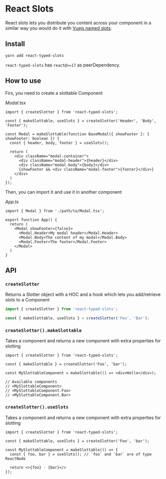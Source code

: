 # React Slots

React slots lets you distribute you content across your component in a similar way you would do it with [Vuejs named slots](https://vuejs.org/guide/components/slots.html#named-slots).

## Install

```shell
yarn add react-typed-slots
```

`react-typed-slots` has `react@>=17` as peerDependency.

## How to use

Firs, you need to create a slottable Component

_Modal.tsx_
```tsx
import { createSlotter } from 'react-typed-slots';

const { makeSlottable, useSlots } = createSlotter('Header', 'Body', 'Footer');

const Modal = makeSlottable(function BaseModal({ showFooter }: { showFooter: boolean }) {
  const { header, body, footer } = useSlots();

  return (
    <div className="modal-container">
      <div className="modal-header">{header}</div>
      <div className="modal-body">{body}</div>
      {showFooter && <div className="modal-footer">{footer}</div>}
    </div>
  )
});
```

Then, you can import it and use it in another component

_App.ts_
```tsx
import { Modal } from './path/to/Modal.tsx';

export function App() {
  return (
    <Modal showFooter={false}>
      <Modal.Header>My modal header</Modal.Header>
      <Modal.Body>The content of my modal</Modal.Body>
      <Modal.Footer>The footer</Modal.Footer>
    </Modal>
  )
}
```

## API

### `createSlotter`

Returns a Slotter object with a HOC and a hook which lets you add/retrieve slots to a Component

```ts
import { createSlotter } from 'react-typed-slots';

const { makeSlottable, useSlots } = createSlotter('Foo', 'Bar');
```

### `createSlotter().makeSlottable`

Takes a component and returns a new component with extra properties for slotting

```tsx
import { createSlotter } from 'react-typed-slots';

const { makeSlottable } = createSlotter('Foo', 'bar');

const MySlottableComponent = makeSlottable(() => <div>Hello</div>);

// Available components
// <MySlottableComponent>
// <MySlottableComponent.Foo>
// <MySlottableComponent.Bar>
```

### `createSlotter().useSlots`

Takes a component and returns a new component with extra properties for slotting

```tsx
import { createSlotter } from 'react-typed-slots';

const { makeSlottable, useSlots } = createSlotter('Foo', 'bar');

const MySlottableComponent = makeSlottable(() => {
  const { foo, bar } = useSlots(); // `foo` and `bar` are of type ReactNode
  
  return <>{foo} - {bar}</>
});
```